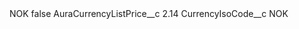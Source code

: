 <?xml version="1.0" encoding="UTF-8"?>
<CustomMetadata xmlns="http://soap.sforce.com/2006/04/metadata" xmlns:xsi="http://www.w3.org/2001/XMLSchema-instance" xmlns:xsd="http://www.w3.org/2001/XMLSchema">
    <label>NOK</label>
    <protected>false</protected>
    <values>
        <field>AuraCurrencyListPrice__c</field>
        <value xsi:type="xsd:double">2.14</value>
    </values>
    <values>
        <field>CurrencyIsoCode__c</field>
        <value xsi:type="xsd:string">NOK</value>
    </values>
</CustomMetadata>
